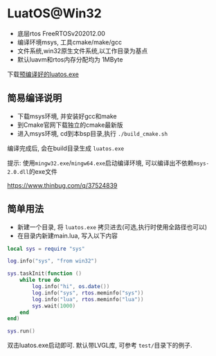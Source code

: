 
# LuatOS@Win32

* 底层rtos FreeRTOSv202012.00
* 编译环境msys, 工具cmake/make/gcc
* 文件系统,win32原生文件系统,以工作目录为基点
* 默认luavm和rtos内存分配均为 1MByte

下载[预编译好的luatos.exe](https://nightly.link/openLuat/LuatOS/workflows/win32/master)

## 简易编译说明

* 下载msys环境, 并安装好gcc和make
* 到Cmake官网下载独立的cmake最新版
* 进入msys环境, cd到本bsp目录,执行 `./build_cmake.sh`

编译完成后, 会在build目录生成 `luatos.exe`

提示: 使用`mingw32.exe`/`mingw64.exe`启动编译环境, 可以编译出不依赖`msys-2.0.dll`的exe文件

https://www.thinbug.com/q/37524839

## 简单用法

* 新建一个目录, 将 `luatos.exe` 拷贝进去(可选,执行时使用全路径也可以)
* 在目录内新建main.lua, 写入以下内容

```lua
local sys = require "sys"

log.info("sys", "from win32")

sys.taskInit(function ()
    while true do
        log.info("hi", os.date())
        log.info("sys", rtos.meminfo("sys"))
        log.info("lua", rtos.meminfo("lua"))
        sys.wait(1000)
    end
end)

sys.run()

```

双击luatos.exe启动即可. 默认带LVGL库, 可参考 `test/`目录下的例子.




